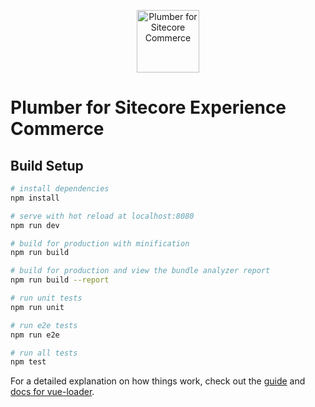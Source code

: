 <p align="center"><a href="http://plumber-sc.com" target="_blank"><img width="100" src="http://plumber-sc.com/images/logo.png" alt="Plumber for Sitecore Commerce"></a></p>

# Plumber for Sitecore Experience Commerce

## Build Setup

```bash
# install dependencies
npm install

# serve with hot reload at localhost:8080
npm run dev

# build for production with minification
npm run build

# build for production and view the bundle analyzer report
npm run build --report

# run unit tests
npm run unit

# run e2e tests
npm run e2e

# run all tests
npm test
```

For a detailed explanation on how things work, check out the [guide](http://vuejs-templates.github.io/webpack/) and [docs for vue-loader](http://vuejs.github.io/vue-loader).
